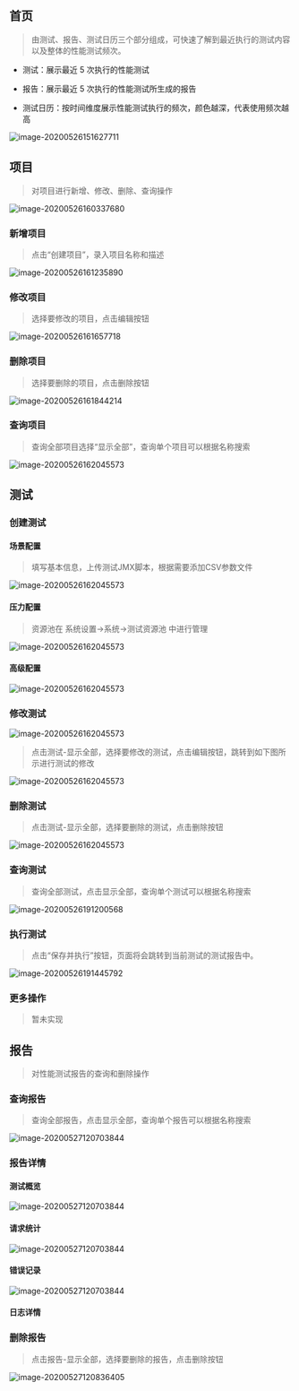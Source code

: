 ## 首页
> 由测试、报告、测试日历三个部分组成，可快速了解到最近执行的测试内容以及整体的性能测试频次。

- 测试：展示最近 5 次执行的性能测试

- 报告：展示最近 5 次执行的性能测试所生成的报告

- 测试日历：按时间维度展示性能测试执行的频次，颜色越深，代表使用频次越高

![image-20200526151627711](../img/performance/home.png)

## 项目
> 对项目进行新增、修改、删除、查询操作

![image-20200526160337680](../img/performance/project.png)



### 新增项目
> 点击“创建项目”，录入项目名称和描述

  ![image-20200526161235890](../img/performance/project-create.png)

  

### 修改项目
> 选择要修改的项目，点击编辑按钮

  ![image-20200526161657718](../img/performance/project-edit.png)

  

### 删除项目
> 选择要删除的项目，点击删除按钮

  ![image-20200526161844214](../img/performance/project-delete.png)

  

### 查询项目
> 查询全部项目选择“显示全部”，查询单个项目可以根据名称搜索

  ![image-20200526162045573](../img/performance/project-all.png)
  
## 测试

### 创建测试

#### 场景配置
> 填写基本信息，上传测试JMX脚本，根据需要添加CSV参数文件

  ![image-20200526162045573](../img/performance/test-create1.png)
  
#### 压力配置
> 资源池在 系统设置->系统->测试资源池 中进行管理

  ![image-20200526162045573](../img/performance/test-create2.png)
  
#### 高级配置

  ![image-20200526162045573](../img/performance/test-create3.png)

### 修改测试
  ![image-20200526162045573](../img/performance/test-edit.png)
  
> 点击测试-显示全部，选择要修改的测试，点击编辑按钮，跳转到如下图所示进行测试的修改

  ![image-20200526162045573](../img/performance/test-edit2.png)

### 删除测试

> 点击测试-显示全部，选择要删除的测试，点击删除按钮
  
  ![image-20200526162045573](../img/performance/test-delete.png)
  

### 查询测试
> 查询全部测试，点击显示全部，查询单个测试可以根据名称搜索

  ![image-20200526191200568](../img/performance/test-select.png)

### 执行测试
> 点击“保存并执行”按钮，页面将会跳转到当前测试的测试报告中。

  ![image-20200526191445792](../img/performance/test-exec.png)

### 更多操作
> 暂未实现

## 报告

> 对性能测试报告的查询和删除操作

### 查询报告

> 查询全部报告，点击显示全部，查询单个报告可以根据名称搜索

![image-20200527120703844](../img/performance/test-report-select.png)

### 报告详情
#### 测试概览
  ![image-20200527120703844](../img/performance/test-report1.png)
#### 请求统计
  ![image-20200527120703844](../img/performance/test-report2.png)
#### 错误记录
  ![image-20200527120703844](../img/performance/test-report3.png)
#### 日志详情


### 删除报告

> 点击报告-显示全部，选择要删除的报告，点击删除按钮

![image-20200527120836405](../img/performance/test-report-delete.png)

